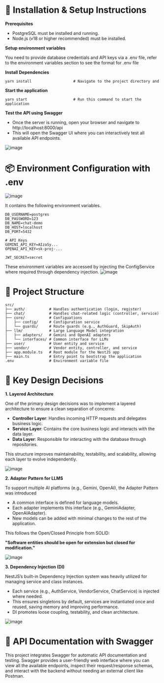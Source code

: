 # 🚀 Installation & Setup Instructions

**Prerequisites**

- PostgreSQL must be installed and running.
- Node.js (v18 or higher recommended) must be installed.

**Setup environment variables**

You need to provide database credentials and API keys via a .env file, refer to the environment variables section to see the format for .env file

**Install Dependencies**

```
yarn install                   # Navigate to the project directory and
```

**Start the application**

```
yarn start                     # Run this command to start the application
```

**Test the API using Swagger**

- Once the server is running, open your browser and navigate to http://localhost:8000/api
- This will open the Swagger UI where you can interactively test all available API endpoints.

![image](https://github.com/user-attachments/assets/883e6689-1951-4412-9bd6-ef65767152ca)


# 📦 Environment Configuration with .env

![image](https://github.com/user-attachments/assets/3d9d3896-19af-4912-9a49-a09093215531)

It contains the following environment variables.

```
DB_USERNAME=postgres
DB_PASSWORD=123
DB_NAME=chat-demo
DB_HOST=localhost
DB_PORT=5432

# API Keys
GEMINI_API_KEY=AIzaSy...
OPENAI_API_KEY=sk-proj-...

JWT_SECRET=secret
```

These environment variables are accessed by injecting the ConfigService where required through dependency injection.
![image](https://github.com/user-attachments/assets/f6f31644-d2f6-4418-8a44-b8d54ca55849)


# 📁 Project Structure

```
src/
├── auth/           # Handles authentication (login, register)
├── chat/           # Handles chat-related logic (controller, service)
├── core/           # Configuations
│   ├── config/     # Configuration service
│   └── guards/     # Route guards (e.g., AuthGuard, SkipAuth)
├── llm/            # Large Language Model integration
│   ├── adapters/   # Gemini and OpenAI adapters
│   └── interfaces/ # Common interface for LLMs
├── user/           # User entity and service
├── vendor/         # Vendor entity, controller, and service
├── app.module.ts   # Root module for the NestJS app
├── main.ts         # Entry point to bootstrap the application
.env                # Environment variable file
```

# 🔑 Key Design Decisions

**1. Layered Architecture**

One of the primary design decisions was to implement a layered architecture to ensure a clean separation of concerns:

- **Controller Layer**: Handles incoming HTTP requests and delegates business logic.
- **Service Layer**: Contains the core business logic and interacts with the data layer.
- **Data Layer**: Responsible for interacting with the database through repositories.

This structure improves maintainability, testability, and scalability, allowing each layer to evolve independently.

![image](https://github.com/user-attachments/assets/ac4e12b5-4117-4978-90a6-55bc22f735c2)


**2. Adapter Pattern for LLMS**

To support multiple AI platforms (e.g., Gemini, OpenAI), the Adapter Pattern was introduced

- A common interface is defined for language models.
- Each adapter implements this interface (e.g., GeminiAdapter, OpenAIAdapter).
- New models can be added with minimal changes to the rest of the application.

This follows the Open/Closed Principle from SOLID:

**"Software entities should be open for extension but closed for modification."**

![image](https://github.com/user-attachments/assets/6b530377-9d4f-4135-8900-d2826992df48)


**3. Dependency Injection (DI)**

NestJS’s built-in Dependency Injection system was heavily utilized for managing service and class instances.

- Each service (e.g., AuthService, VendorService, ChatService) is injected where needed.
- This ensures singletons by default, services are instantiated once and reused, saving memory and improving performance.
- DI promotes loose coupling, testability, and clean architecture.

![image](https://github.com/user-attachments/assets/b9d6b528-ec33-46ce-bd28-3f513056918a)


# 📄 API Documentation with Swagger

This project integrates Swagger for automatic API documentation and testing. Swagger provides a user-friendly web interface where you can view all the available endpoints, inspect their request/response schemas, and interact with the backend without needing an external client like Postman.
